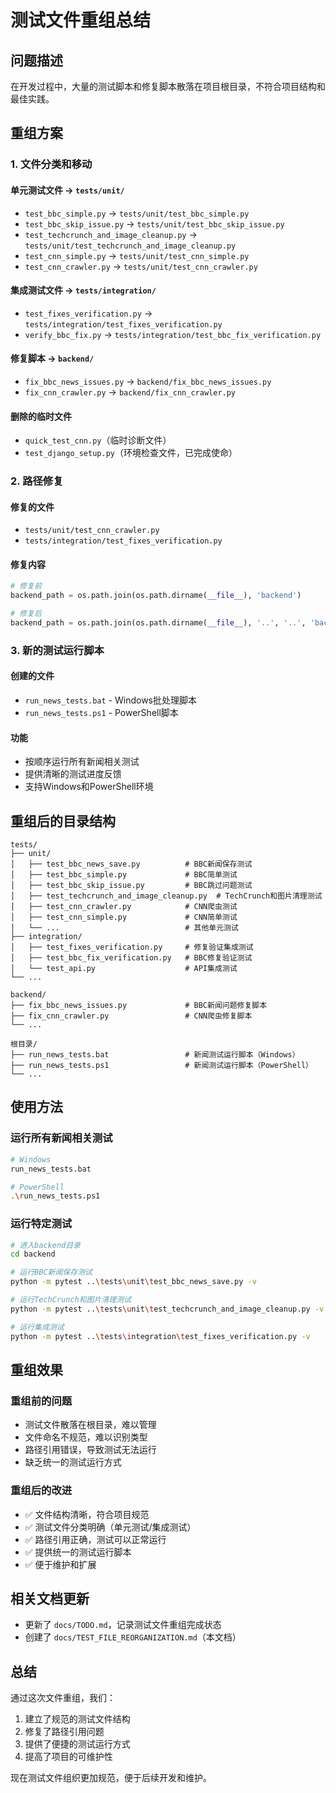 # 测试文件重组总结

## 问题描述
在开发过程中，大量的测试脚本和修复脚本散落在项目根目录，不符合项目结构和最佳实践。

## 重组方案

### 1. 文件分类和移动

#### 单元测试文件 → `tests/unit/`
- `test_bbc_simple.py` → `tests/unit/test_bbc_simple.py`
- `test_bbc_skip_issue.py` → `tests/unit/test_bbc_skip_issue.py`
- `test_techcrunch_and_image_cleanup.py` → `tests/unit/test_techcrunch_and_image_cleanup.py`
- `test_cnn_simple.py` → `tests/unit/test_cnn_simple.py`
- `test_cnn_crawler.py` → `tests/unit/test_cnn_crawler.py`

#### 集成测试文件 → `tests/integration/`
- `test_fixes_verification.py` → `tests/integration/test_fixes_verification.py`
- `verify_bbc_fix.py` → `tests/integration/test_bbc_fix_verification.py`

#### 修复脚本 → `backend/`
- `fix_bbc_news_issues.py` → `backend/fix_bbc_news_issues.py`
- `fix_cnn_crawler.py` → `backend/fix_cnn_crawler.py`

#### 删除的临时文件
- `quick_test_cnn.py`（临时诊断文件）
- `test_django_setup.py`（环境检查文件，已完成使命）

### 2. 路径修复

#### 修复的文件
- `tests/unit/test_cnn_crawler.py`
- `tests/integration/test_fixes_verification.py`

#### 修复内容
```python
# 修复前
backend_path = os.path.join(os.path.dirname(__file__), 'backend')

# 修复后
backend_path = os.path.join(os.path.dirname(__file__), '..', '..', 'backend')
```

### 3. 新的测试运行脚本

#### 创建的文件
- `run_news_tests.bat` - Windows批处理脚本
- `run_news_tests.ps1` - PowerShell脚本

#### 功能
- 按顺序运行所有新闻相关测试
- 提供清晰的测试进度反馈
- 支持Windows和PowerShell环境

## 重组后的目录结构

```
tests/
├── unit/
│   ├── test_bbc_news_save.py          # BBC新闻保存测试
│   ├── test_bbc_simple.py             # BBC简单测试
│   ├── test_bbc_skip_issue.py         # BBC跳过问题测试
│   ├── test_techcrunch_and_image_cleanup.py  # TechCrunch和图片清理测试
│   ├── test_cnn_crawler.py            # CNN爬虫测试
│   ├── test_cnn_simple.py             # CNN简单测试
│   └── ...                            # 其他单元测试
├── integration/
│   ├── test_fixes_verification.py     # 修复验证集成测试
│   ├── test_bbc_fix_verification.py   # BBC修复验证测试
│   └── test_api.py                    # API集成测试
└── ...

backend/
├── fix_bbc_news_issues.py             # BBC新闻问题修复脚本
├── fix_cnn_crawler.py                 # CNN爬虫修复脚本
└── ...

根目录/
├── run_news_tests.bat                 # 新闻测试运行脚本（Windows）
├── run_news_tests.ps1                 # 新闻测试运行脚本（PowerShell）
└── ...
```

## 使用方法

### 运行所有新闻相关测试
```bash
# Windows
run_news_tests.bat

# PowerShell
.\run_news_tests.ps1
```

### 运行特定测试
```bash
# 进入backend目录
cd backend

# 运行BBC新闻保存测试
python -m pytest ..\tests\unit\test_bbc_news_save.py -v

# 运行TechCrunch和图片清理测试
python -m pytest ..\tests\unit\test_techcrunch_and_image_cleanup.py -v

# 运行集成测试
python -m pytest ..\tests\integration\test_fixes_verification.py -v
```

## 重组效果

### 重组前的问题
- 测试文件散落在根目录，难以管理
- 文件命名不规范，难以识别类型
- 路径引用错误，导致测试无法运行
- 缺乏统一的测试运行方式

### 重组后的改进
- ✅ 文件结构清晰，符合项目规范
- ✅ 测试文件分类明确（单元测试/集成测试）
- ✅ 路径引用正确，测试可以正常运行
- ✅ 提供统一的测试运行脚本
- ✅ 便于维护和扩展

## 相关文档更新

- 更新了 `docs/TODO.md`，记录测试文件重组完成状态
- 创建了 `docs/TEST_FILE_REORGANIZATION.md`（本文档）

## 总结

通过这次文件重组，我们：
1. 建立了规范的测试文件结构
2. 修复了路径引用问题
3. 提供了便捷的测试运行方式
4. 提高了项目的可维护性

现在测试文件组织更加规范，便于后续开发和维护。




